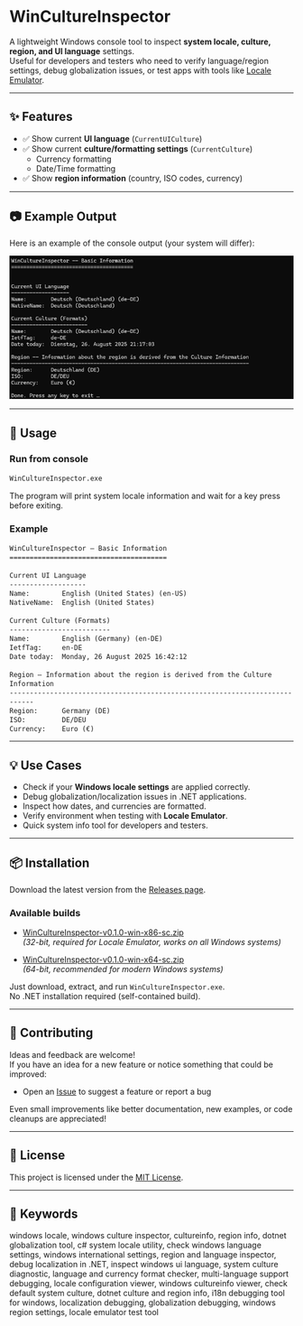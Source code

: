 # WinCultureInspector

A lightweight Windows console tool to inspect **system locale, culture, region, and UI language** settings.  
Useful for developers and testers who need to verify language/region settings, debug globalization issues, or test apps with tools like [Locale Emulator](https://github.com/xupefei/Locale-Emulator).

---

## ✨ Features

- ✅ Show current **UI language** (`CurrentUICulture`)
- ✅ Show current **culture/formatting settings** (`CurrentCulture`)
    - Currency formatting
    - Date/Time formatting
- ✅ Show **region information** (country, ISO codes, currency)

---

## 📷 Example Output

Here is an example of the console output (your system will differ):

![WinCultureInspector Screenshot](docs/ConsoleOutputScreenshot.png)

---

## 🔧 Usage

### Run from console
```bash
WinCultureInspector.exe
```

The program will print system locale information and wait for a key press before exiting.

### Example
```text
WinCultureInspector – Basic Information
=======================================

Current UI Language
-------------------
Name:        English (United States) (en-US)
NativeName:  English (United States)

Current Culture (Formats)
-------------------------
Name:        English (Germany) (en-DE)
IetfTag:     en-DE
Date today:  Monday, 26 August 2025 16:42:12

Region — Information about the region is derived from the Culture Information
----------------------------------------------------------------------------
Region:      Germany (DE)
ISO:         DE/DEU
Currency:    Euro (€)
```

---

## 💡 Use Cases

- Check if your **Windows locale settings** are applied correctly.
- Debug globalization/localization issues in .NET applications.
- Inspect how dates, and currencies are formatted.
- Verify environment when testing with **Locale Emulator**.
- Quick system info tool for developers and testers.

---

## 📦 Installation

Download the latest version from the [Releases page](https://github.com/Vlas-20/WinCultureInspector/releases).

### Available builds
- [WinCultureInspector-v0.1.0-win-x86-sc.zip](https://github.com/Vlas-20/WinCultureInspector/releases/download/v0.1.0/WinCultureInspector-v0.1.0-win-x86-sc.zip)  
  *(32-bit, required for Locale Emulator, works on all Windows systems)*

- [WinCultureInspector-v0.1.0-win-x64-sc.zip](https://github.com/Vlas-20/WinCultureInspector/releases/download/v0.1.0/WinCultureInspector-v0.1.0-win-x64-sc.zip)  
  *(64-bit, recommended for modern Windows systems)*

Just download, extract, and run `WinCultureInspector.exe`.  
No .NET installation required (self-contained build).

---

## 🤝 Contributing

Ideas and feedback are welcome!  
If you have an idea for a new feature or notice something that could be improved:

- Open an [Issue](https://github.com/Vlas-20/WinCultureInspector/issues) to suggest a feature or report a bug  

Even small improvements like better documentation, new examples, or code cleanups are appreciated!

---

## 📜 License

This project is licensed under the [MIT License](LICENSE).

---

## 🔎 Keywords

windows locale, windows culture inspector, cultureinfo, region info, dotnet globalization tool, c# system locale utility, check windows language settings, windows international settings, region and language inspector, debug localization in .NET, inspect windows ui language, system culture diagnostic, language and currency format checker, multi-language support debugging, locale configuration viewer, windows cultureinfo viewer, check default system culture, dotnet culture and region info, i18n debugging tool for windows, localization debugging, globalization debugging, windows region settings, locale emulator test tool
